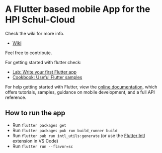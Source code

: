 # A Flutter based mobile App for the HPI Schul-Cloud

Check the wiki for more info.
- [Wiki](https://github.com/schul-cloud/schulcloud-flutter/wiki)

Feel free to contribute.

For getting started with flutter check:

- [Lab: Write your first Flutter app](https://flutter.io/docs/get-started/codelab)
- [Cookbook: Useful Flutter samples](https://flutter.io/docs/cookbook)

For help getting started with Flutter, view the 
[online documentation](https://flutter.io/docs), which offers tutorials, 
samples, guidance on mobile development, and a full API reference.

## How to run the app

- Run `flutter packages get`
- Run `flutter packages pub run build_runner build`
- Run `flutter pub run intl_utils:generate` (or use the [Flutter Intl](https://marketplace.visualstudio.com/items?itemName=localizely.flutter-intl) extension in VS Code)
- Run `flutter run --flavor=sc`
